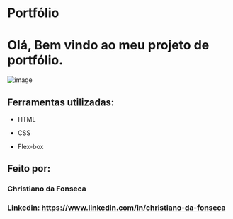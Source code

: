 # Portfólio

# Olá, Bem vindo ao meu projeto de portfólio.

![image](https://drive.google.com/file/d/1fbeiAmtISF704rlKGC5SFC5O98KxjLXW/view?usp=sharing)

## Ferramentas utilizadas:

* HTML

* CSS

* Flex-box

## Feito por:

### Christiano da Fonseca

### Linkedin: https://www.linkedin.com/in/christiano-da-fonseca
